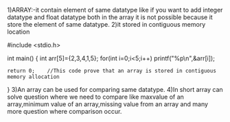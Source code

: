 1)ARRAY:-it contain element of same datatype like if you want to add integer datatype and float datatype both in the array it is not possible because it store the element of same datatype.
2)it stored in contiguous memory location

#include <stdio.h>

int main()
{
    int arr[5]={2,3,4,1,5};
    for(int i=0;i<5;i++) printf("%p\n",&arr[i]);

    return 0;    //This code prove that an array is stored in contiguous memory allocation
}
3)An array can be used for comparing same datatype.
4)In short array can solve question where we need to compare like maxvalue of an array,minimum value of an array,missing value from an array and many more question where comparison occur.
